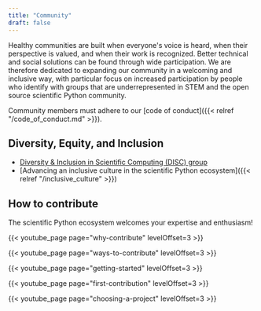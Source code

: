 ```yaml
---
title: "Community"
draft: false
---
```


Healthy communities are built when everyone's voice is heard,
when their perspective is valued, and when their work is recognized.
Better technical and social solutions can be found through wide participation.
We are therefore dedicated to expanding our community in a welcoming and inclusive way,
with particular focus on increased participation by people who identify with groups that are
underrepresented in STEM and the open source scientific Python community.

Community members must adhere to our [code of conduct]({{< relref "/code_of_conduct.md" >}}).

## Diversity, Equity, and Inclusion

- [Diversity & Inclusion in Scientific Computing (DISC) group](https://numfocus.org/programs/diversity-inclusion)
- [Advancing an inclusive culture in the scientific Python ecosystem]({{< relref "/inclusive_culture" >}})

## How to contribute

The scientific Python ecosystem welcomes your expertise and enthusiasm!

{{< youtube_page page="why-contribute" levelOffset=3 >}}

{{< youtube_page page="ways-to-contribute" levelOffset=3 >}}

{{< youtube_page page="getting-started" levelOffset=3 >}}

{{< youtube_page page="first-contribution" levelOffset=3 >}}

{{< youtube_page page="choosing-a-project" levelOffset=3 >}}
